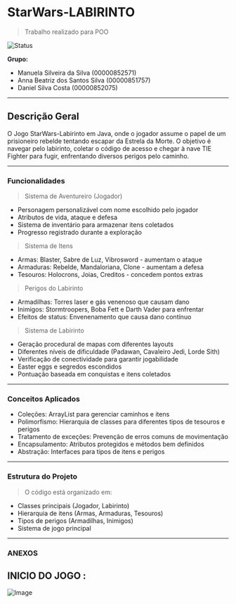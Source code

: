 # StarWars-LABIRINTO
> Trabalho realizado para POO

![Status](https://img.shields.io/badge/status-concluido-green)


**Grupo:**
- Manuela Silveira da Silva (00000852571)
- Anna Beatriz dos Santos Silva (00000851757)
- Daniel Silva Costa (00000852075)
  
---
## Descrição Geral

O Jogo StarWars-Labirinto em Java, onde o jogador assume o papel de um prisioneiro rebelde tentando escapar da Estrela da Morte.
O objetivo é navegar pelo labirinto, coletar o código de acesso e chegar à nave TIE Fighter para fugir, enfrentando diversos perigos pelo caminho.

---

### Funcionalidades
> Sistema de Aventureiro (Jogador)
- Personagem personalizável com nome escolhido pelo jogador
- Atributos de vida, ataque e defesa
- Sistema de inventário para armazenar itens coletados
- Progresso registrado durante a exploração

> Sistema de Itens
- Armas: Blaster, Sabre de Luz, Vibrosword - aumentam o ataque
- Armaduras: Rebelde, Mandaloriana, Clone - aumentam a defesa
- Tesouros: Holocrons, Joias, Creditos - concedem pontos extras

> Perigos do Labirinto
- Armadilhas: Torres laser e gás venenoso que causam dano
- Inimigos: Stormtroopers, Boba Fett e Darth Vader para enfrentar
- Efeitos de status: Envenenamento que causa dano contínuo

> Sistema de Labirinto
- Geração procedural de mapas com diferentes layouts
- Diferentes níveis de dificuldade (Padawan, Cavaleiro Jedi, Lorde Sith)
- Verificação de conectividade para garantir jogabilidade
- Easter eggs e segredos escondidos
- Pontuação baseada em conquistas e itens coletados
--- 

### Conceitos Aplicados
- Coleções: ArrayList para gerenciar caminhos e itens
- Polimorfismo: Hierarquia de classes para diferentes tipos de tesouros e perigos
- Tratamento de exceções: Prevenção de erros comuns de movimentação
- Encapsulamento: Atributos protegidos e métodos bem definidos
- Abstração: Interfaces para tipos de itens e perigos
---

### Estrutura do Projeto
> O código está organizado em:
- Classes principais (Jogador, Labirinto)
- Hierarquia de itens (Armas, Armaduras, Tesouros)
- Tipos de perigos (Armadilhas, Inimigos)
- Sistema de jogo principal
---

### ANEXOS 
## INICIO DO JOGO : 
![Image](https://github.com/user-attachments/assets/23393817-631f-418f-87c0-623458071ee7)
